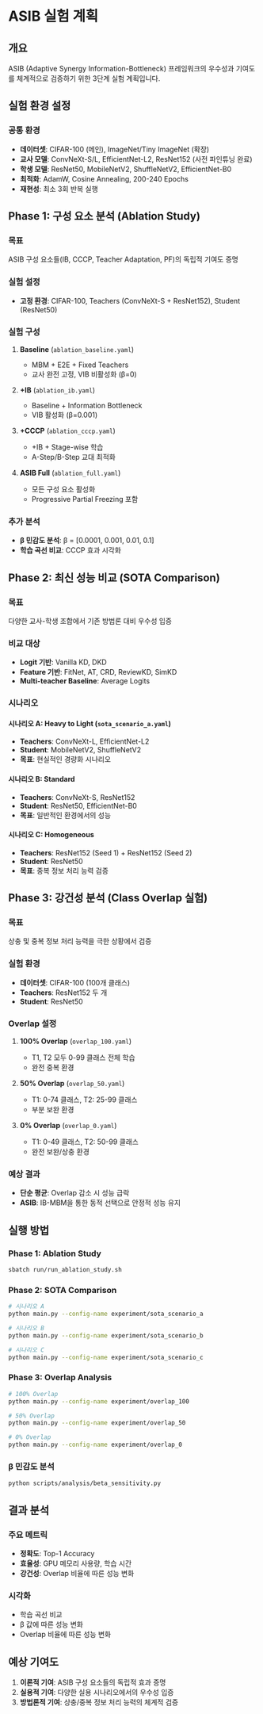 # ASIB 실험 계획

## 개요
ASIB (Adaptive Synergy Information-Bottleneck) 프레임워크의 우수성과 기여도를 체계적으로 검증하기 위한 3단계 실험 계획입니다.

## 실험 환경 설정

### 공통 환경
- **데이터셋**: CIFAR-100 (메인), ImageNet/Tiny ImageNet (확장)
- **교사 모델**: ConvNeXt-S/L, EfficientNet-L2, ResNet152 (사전 파인튜닝 완료)
- **학생 모델**: ResNet50, MobileNetV2, ShuffleNetV2, EfficientNet-B0
- **최적화**: AdamW, Cosine Annealing, 200-240 Epochs
- **재현성**: 최소 3회 반복 실행

## Phase 1: 구성 요소 분석 (Ablation Study)

### 목표
ASIB 구성 요소들(IB, CCCP, Teacher Adaptation, PF)의 독립적 기여도 증명

### 실험 설정
- **고정 환경**: CIFAR-100, Teachers (ConvNeXt-S + ResNet152), Student (ResNet50)

### 실험 구성
1. **Baseline** (`ablation_baseline.yaml`)
   - MBM + E2E + Fixed Teachers
   - 교사 완전 고정, VIB 비활성화 (β=0)

2. **+IB** (`ablation_ib.yaml`)
   - Baseline + Information Bottleneck
   - VIB 활성화 (β=0.001)

3. **+CCCP** (`ablation_cccp.yaml`)
   - +IB + Stage-wise 학습
   - A-Step/B-Step 교대 최적화

4. **ASIB Full** (`ablation_full.yaml`)
   - 모든 구성 요소 활성화
   - Progressive Partial Freezing 포함

### 추가 분석
- **β 민감도 분석**: β = [0.0001, 0.001, 0.01, 0.1]
- **학습 곡선 비교**: CCCP 효과 시각화

## Phase 2: 최신 성능 비교 (SOTA Comparison)

### 목표
다양한 교사-학생 조합에서 기존 방법론 대비 우수성 입증

### 비교 대상
- **Logit 기반**: Vanilla KD, DKD
- **Feature 기반**: FitNet, AT, CRD, ReviewKD, SimKD
- **Multi-teacher Baseline**: Average Logits

### 시나리오

#### 시나리오 A: Heavy to Light (`sota_scenario_a.yaml`)
- **Teachers**: ConvNeXt-L, EfficientNet-L2
- **Student**: MobileNetV2, ShuffleNetV2
- **목표**: 현실적인 경량화 시나리오

#### 시나리오 B: Standard
- **Teachers**: ConvNeXt-S, ResNet152
- **Student**: ResNet50, EfficientNet-B0
- **목표**: 일반적인 환경에서의 성능

#### 시나리오 C: Homogeneous
- **Teachers**: ResNet152 (Seed 1) + ResNet152 (Seed 2)
- **Student**: ResNet50
- **목표**: 중복 정보 처리 능력 검증

## Phase 3: 강건성 분석 (Class Overlap 실험)

### 목표
상충 및 중복 정보 처리 능력을 극한 상황에서 검증

### 실험 환경
- **데이터셋**: CIFAR-100 (100개 클래스)
- **Teachers**: ResNet152 두 개
- **Student**: ResNet50

### Overlap 설정
1. **100% Overlap** (`overlap_100.yaml`)
   - T1, T2 모두 0-99 클래스 전체 학습
   - 완전 중복 환경

2. **50% Overlap** (`overlap_50.yaml`)
   - T1: 0-74 클래스, T2: 25-99 클래스
   - 부분 보완 환경

3. **0% Overlap** (`overlap_0.yaml`)
   - T1: 0-49 클래스, T2: 50-99 클래스
   - 완전 보완/상충 환경

### 예상 결과
- **단순 평균**: Overlap 감소 시 성능 급락
- **ASIB**: IB-MBM을 통한 동적 선택으로 안정적 성능 유지

## 실행 방법

### Phase 1: Ablation Study
```bash
sbatch run/run_ablation_study.sh
```

### Phase 2: SOTA Comparison
```bash
# 시나리오 A
python main.py --config-name experiment/sota_scenario_a

# 시나리오 B
python main.py --config-name experiment/sota_scenario_b

# 시나리오 C
python main.py --config-name experiment/sota_scenario_c
```

### Phase 3: Overlap Analysis
```bash
# 100% Overlap
python main.py --config-name experiment/overlap_100

# 50% Overlap
python main.py --config-name experiment/overlap_50

# 0% Overlap
python main.py --config-name experiment/overlap_0
```

### β 민감도 분석
```bash
python scripts/analysis/beta_sensitivity.py
```

## 결과 분석

### 주요 메트릭
- **정확도**: Top-1 Accuracy
- **효율성**: GPU 메모리 사용량, 학습 시간
- **강건성**: Overlap 비율에 따른 성능 변화

### 시각화
- 학습 곡선 비교
- β 값에 따른 성능 변화
- Overlap 비율에 따른 성능 변화

## 예상 기여도

1. **이론적 기여**: ASIB 구성 요소들의 독립적 효과 증명
2. **실용적 기여**: 다양한 실용 시나리오에서의 우수성 입증
3. **방법론적 기여**: 상충/중복 정보 처리 능력의 체계적 검증 